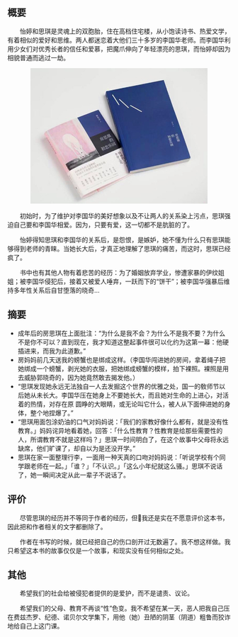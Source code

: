 

## 概要
&#8195;&#8195;怡婷和思琪是灵魂上的双胞胎，住在高档住宅楼，从小饱读诗书、热爱文学，有着相似的爱好和思维。两人都迷恋着大他们三十多岁的李国华老师。而李国华利用少女们对优秀长者的信任和爱慕，把魔爪伸向了年轻漂亮的思琪，而怡婷却因为相貌普通而逃过一劫。

<p align="center">
<img src="./source/房思琪的初恋乐园.jpeg" alt="《房思琪的初恋乐园》" width="400"/>

&#8195;&#8195;初始时，为了维护对李国华的美好想象以及不让两人的关系染上污点，思琪强迫自己要和李国华相爱。因为，只要有爱，这一切都不是肮脏的了。

&#8195;&#8195;怡婷得知思琪和李国华的关系后，是怨恨，是嫉妒，她不懂为什么只有思琪能够得到老师的青睐。当她长大后，才真正地理解了思琪的痛苦，而这时，思琪已经疯了。

&#8195;&#8195;书中也有其他人物有着悲苦的经历：为了婚姻放弃学业，惨遭家暴的伊纹姐姐；被李国华侵犯后，接着又被爱人唾弃，一跃而下的“饼干”；被李国华强暴后维持多年性关系后自甘堕落的晓奇...

## 摘要
- 成年后的房思琪在上面批注：“为什么是我不会？为什么不是我不要？为什么不是你不可以？直到现在，我才知道这整起事件很可以化约为这第一幕：他硬插进来，而我为此道歉。”
- 房妈妈前几天送我的螃蟹也是绑成这样。（李国华闯进她的房间，拿着绳子把她绑成一个螃蟹，剥光她的衣服，把她绑成螃蟹的模样，拍下裸照。裸照是用去威胁郭晓奇的，因为她竟然敢去揭发他。）
- “思琪发现她永远无法独自一人去发掘这个世界的优雅之处，国一的敎师节以后她从未长大。李国华压在她身上不要她长大，而且她对生命的上进心，对活着的热情，对存在原 圆睁的大眼睛，或无论叫它什么，被人从下面伸进她的身体，整个地捏爆了。”
- “思琪用面包涂奶油的口气对妈妈说：「我们的家教好像什么都有，就是没有性教育。」妈妈诧异地看着她，回答：「什么性教育？性教育是给那些需要性的人，所谓教育不就是这样吗？」思琪一时间明白了，在这个故事中父母将永远缺席，他们旷课了，却自以为是还没开学。” 
- 思琪在家一面整理行李，一面用一种天真的口吻对妈妈说：「听说学校有个同学跟老师在一起。」「谁？」「不认识。」「这么小年纪就这么骚。」思琪不说话了，她一瞬间决定从此一辈子不说话了。


<!-- ## 作者
<p align="center">
<img src="./img/林奕含.jpeg" alt="《林奕含" width="400"/>

作者出生医学世家，从小热爱文学、阅读、写作，曾是台南唯一一个在升大学测验中获得满分的学生。年少是遭其师长性侵，罹患抑郁，需定期到精神医院接受治疗，曾三次自杀未遂。26岁，上吊身亡。

## 评价
我实在不愿意评价这本书，因为我只希望这本书的故事仅仅是一个故事，和现实没有任何相似之处。

<p align="center">
<img src="./img/林奕含_wiki_1.png" alt="From W
iki" width="600"/>

书中思琪的父母描写次数屈指可数。在事情发生之后，聪明的思琪曾试探着求助于父母，只是母亲的一句“性教育是给那些需要性的人”，让扑腾的思琪沉溺在黑暗中。最后，只能寄希望于和李国华的感情是书中描述的爱。 -->

## 评价
&#8195;&#8195;尽管思琪的经历并不等同于作者的经历，但我还是实在不愿意评价这本书，因此把和作者相关的文字都删除了。

&#8195;&#8195;作者在书写的时候，就已经把自己的伤口剖开过无数遍了。我不想这样做。我只希望这本书的故事仅仅是一个故事，和现实没有任何相似之处。

## 其他
&#8195;&#8195;希望我们的社会给被侵犯者提供的是爱护，而不是谴责、议论。

&#8195;&#8195;希望我们的父母、教育不再谈“性”色变。我不希望在某一天，恶人把我自己压在费兹杰罗、纪德、诺贝尔文学集下，用他（她）丑陋的阴茎（阴道）粗鲁而狡诈地给自己上这门课。